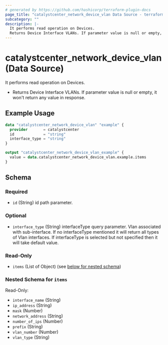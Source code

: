 ```yaml
---
# generated by https://github.com/hashicorp/terraform-plugin-docs
page_title: "catalystcenter_network_device_vlan Data Source - terraform-provider-catalystcenter"
subcategory: ""
description: |-
  It performs read operation on Devices.
  Returns Device Interface VLANs. If parameter value is null or empty, it won't return any value in response.
---
```


# catalystcenter_network_device_vlan (Data Source)

It performs read operation on Devices.

- Returns Device Interface VLANs. If parameter value is null or empty, it won't return any value in response.

## Example Usage

```terraform
data "catalystcenter_network_device_vlan" "example" {
  provider       = catalystcenter
  id             = "string"
  interface_type = "string"
}

output "catalystcenter_network_device_vlan_example" {
  value = data.catalystcenter_network_device_vlan.example.items
}
```

<!-- schema generated by tfplugindocs -->
## Schema

### Required

- `id` (String) id path parameter.

### Optional

- `interface_type` (String) interfaceType query parameter. Vlan associated with sub-interface. If no interfaceType mentioned it will return all types of Vlan interfaces. If interfaceType is selected but not specified then it will take default value.

### Read-Only

- `items` (List of Object) (see [below for nested schema](#nestedatt--items))

<a id="nestedatt--items"></a>
### Nested Schema for `items`

Read-Only:

- `interface_name` (String)
- `ip_address` (String)
- `mask` (Number)
- `network_address` (String)
- `number_of_ips` (Number)
- `prefix` (String)
- `vlan_number` (Number)
- `vlan_type` (String)
